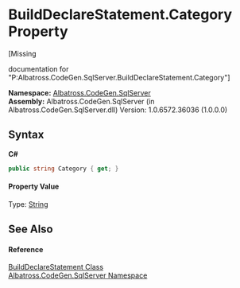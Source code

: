# BuildDeclareStatement.Category Property 
 

\[Missing <summary> documentation for "P:Albatross.CodeGen.SqlServer.BuildDeclareStatement.Category"\]

**Namespace:**&nbsp;<a href="N_Albatross_CodeGen_SqlServer.md">Albatross.CodeGen.SqlServer</a><br />**Assembly:**&nbsp;Albatross.CodeGen.SqlServer (in Albatross.CodeGen.SqlServer.dll) Version: 1.0.6572.36036 (1.0.0.0)

## Syntax

**C#**<br />
``` C#
public string Category { get; }
```


#### Property Value
Type: <a href="http://msdn2.microsoft.com/en-us/library/s1wwdcbf" target="_blank">String</a>

## See Also


#### Reference
<a href="T_Albatross_CodeGen_SqlServer_BuildDeclareStatement.md">BuildDeclareStatement Class</a><br /><a href="N_Albatross_CodeGen_SqlServer.md">Albatross.CodeGen.SqlServer Namespace</a><br />